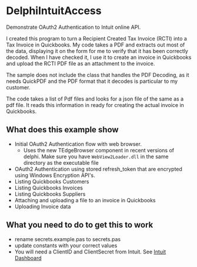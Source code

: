 # DelphiIntuitAccess
Demonstrate OAuth2 Authentication to Intuit online API.

I created this program to turn a Recipient Created Tax Invoice (RCTI) into a Tax Invoice in Quickbooks.  My code takes a PDF and extracts out most of the data, displaying it on the form for me to verify that it has been correctly decoded.  When I have checked it, I use it to create an invoice in Quickbooks and upload the RCTI PDF file as an attachment to the invoice.

  The sample does not include the class that handles the PDF Decoding, as it needs QuickPDF and the PDF format that it decodes is particular to my customer.

The code takes a list of Pdf files and looks for a json file of the same as a pdf file.  It reads this information in ready for creating the actual invoice in Quickbooks.    
  


## What does this example show
  - Initial OAuth2 Authentication flow with web browser.
	- Uses the new TEdgeBrowser component in recent versions of delphi.  Make sure you have ```WebView2Loader.dll``` in the same directory as the executable file
  - OAuth2 Authentication using stored refresh_token that are encrypted using Windows Encryption API's.
  - Listing Quickbooks Customers
  - Listing Quickbooks Invoices
  - Listing Quickbooks Suppliers
  - Attaching and uploading a file to an invoice in Quickbooks
  - Uploading Invoice data
  
## What you need to do to get this to work
  - rename secrets.example.pas to secrets.pas
  - update constants with your correct values
  - You will need a ClientID and ClientSecret from Intuit. See [Intuit Dashboard](https://developer.intuit.com/app/developer/dashboard)